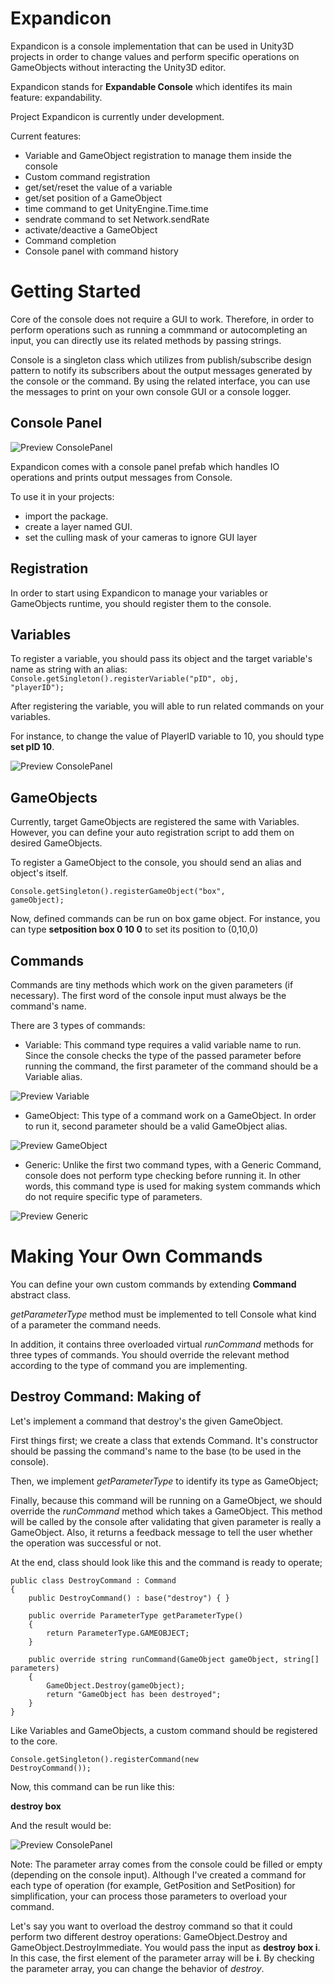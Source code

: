 Expandicon
==========

Expandicon is a console implementation that can be used in Unity3D projects in order to change values and perform specific operations on GameObjects without interacting the Unity3D editor. 

Expandicon stands for <b>Expandable Console</b> which identifes its main feature: expandability.

Project Expandicon is currently under development.

Current features:

- Variable and GameObject registration to manage them inside the console
- Custom command registration
- get/set/reset the value of a variable
- get/set position of a GameObject
- time command to get UnityEngine.Time.time
- sendrate command to set Network.sendRate
- activate/deactive a GameObject
- Command completion
- Console panel with command history


Getting Started
===============

Core of the console does not require a GUI to work. Therefore, in order to perform operations such as running a commmand or autocompleting an input, you can directly use its related methods by passing strings.

Console is a singleton class which utilizes from publish/subscribe design pattern to notify its subscribers about the output messages generated by the console or the command. By using the related interface, you can use the messages to print on your own console GUI or a console logger.


Console Panel
--------

![Preview ConsolePanel](https://raw.github.com/asekerefe/Expandicon/master/screenshot/ConsolePanel.png)

Expandicon comes with a console panel prefab which handles IO operations and prints output messages from Console. 

To use it in your projects: 
- import the package. 
- create a layer named GUI. 
- set the culling mask of your cameras to ignore GUI layer

Registration
------------

In order to start using Expandicon to manage your variables or GameObjects runtime, you should register them to the console. 

Variables
--------

To register a variable, you should pass its object and the target variable's name as string with an alias:
<code>Console.getSingleton().registerVariable("pID", obj, "playerID");</code>

After registering the variable, you will able to run related commands on your variables.

For instance, to change the value of PlayerID variable to 10, you should type <b>set pID 10</b>.

![Preview ConsolePanel](https://raw.github.com/asekerefe/Expandicon/master/screenshot/PlayerID.png)


GameObjects
--------

Currently, target GameObjects are registered the same with Variables. However, you can define your auto registration script to add them on desired GameObjects.

To register a GameObject to the console, you should send an alias and object's itself.
 
<code>Console.getSingleton().registerGameObject("box", gameObject);</code>

Now, defined commands can be run on box game object. For instance, you can type <b>setposition box 0 10 0</b> to set its position to (0,10,0)


Commands
--------

Commands are tiny methods which work on the given parameters (if necessary). The first word of the console input must always be the command's name. 

There are 3 types of commands:
- Variable: This command type requires a valid variable name to run. Since the console checks the type of the passed parameter before running the command, the first parameter of the command should be a Variable alias.

![Preview Variable](https://raw.github.com/asekerefe/Expandicon/master/screenshot/VariableCommand.png)

- GameObject: This type of a command work on a GameObject. In order to run it, second parameter should be a valid GameObject alias.

![Preview GameObject](https://raw.github.com/asekerefe/Expandicon/master/screenshot/GameObjectCommand.png)

- Generic: Unlike the first two command types, with a Generic Command, console does not perform type checking before running it. In other words, this command type is used for making system commands which do not require specific type of parameters.

![Preview Generic](https://raw.github.com/asekerefe/Expandicon/master/screenshot/GenericCommand.png)


Making Your Own Commands
========================

You can define your own custom commands by extending <b>Command</b> abstract class. 

<i>getParameterType</i> method must be implemented to tell Console what kind of a parameter the command needs. 

In addition, it contains three overloaded virtual <i>runCommand</i> methods for three types of commands. You should override the relevant method according to the type of command you are implementing.

Destroy Command: Making of
---------------

Let's implement a command that destroy's the given GameObject.

First things first; we create a class that extends Command. It's constructor should be passing the command's name to the base (to be used in the console).

Then, we implement <i>getParameterType</i> to identify its type as GameObject;

Finally, because this command will be running on a GameObject, we should override the <i>runCommand</i> method which takes a GameObject. This method will be called by the console after validating that given parameter is really a GameObject. Also, it returns a feedback message to tell the user whether the operation was successful or not.

At the end, class should look like this and the command is ready to operate;


    public class DestroyCommand : Command
    {
        public DestroyCommand() : base("destroy") { }

        public override ParameterType getParameterType()
        {
            return ParameterType.GAMEOBJECT;
        }

        public override string runCommand(GameObject gameObject, string[] parameters)
        {
            GameObject.Destroy(gameObject);
            return "GameObject has been destroyed";
        }
    }


Like Variables and GameObjects, a custom command should be registered to the core.

<code>Console.getSingleton().registerCommand(new DestroyCommand());</code>

Now, this command can be run like this:

<b>destroy box</b>

And the result would be:

![Preview ConsolePanel](https://raw.github.com/asekerefe/Expandicon/master/screenshot/DestroyCommandOutput.png)


Note: The parameter array comes from the console could be filled or empty (depending on the console input). Although I've created a command for each type of operation (for example, GetPosition and SetPosition) for simplification,  your can process those parameters to overload your command. 

Let's say you want to overload the destroy command so that it could perform two different destroy operations: GameObject.Destroy and GameObject.DestroyImmediate. You would pass the input as <b>destroy box i</b>. In this case, the first element of the parameter array will be <b>i</b>. By checking the parameter array, you can change the behavior of <i>destroy</i>.
